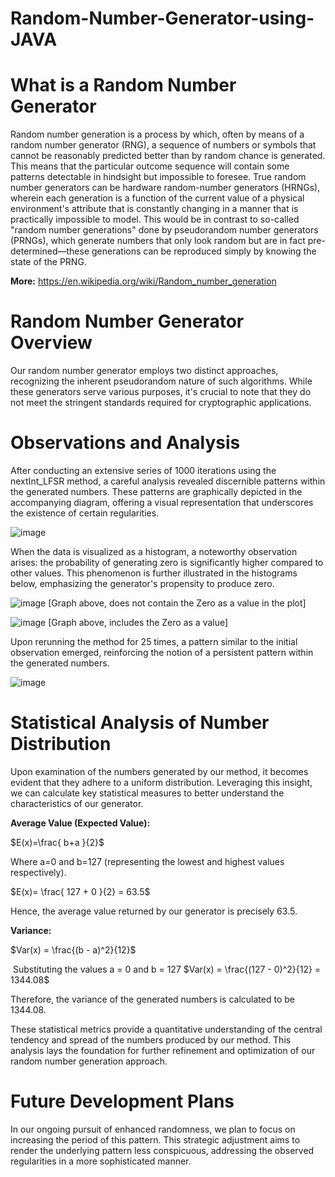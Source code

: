 # Random-Number-Generator-using-JAVA

What is a Random Number Generator
===
Random number generation is a process by which, often by means of a random number generator (RNG), a sequence of numbers or symbols that cannot be reasonably predicted better than by random chance is generated. This means that the particular outcome sequence will contain some patterns detectable in hindsight but impossible to foresee. True random number generators can be hardware random-number generators (HRNGs), wherein each generation is a function of the current value of a physical environment's attribute that is constantly changing in a manner that is practically impossible to model. This would be in contrast to so-called "random number generations" done by pseudorandom number generators (PRNGs), which generate numbers that only look random but are in fact pre-determined—these generations can be reproduced simply by knowing the state of the PRNG.

**More:** https://en.wikipedia.org/wiki/Random_number_generation

Random Number Generator Overview
===

Our random number generator employs two distinct approaches, recognizing the inherent pseudorandom nature of such algorithms. While these generators serve various purposes, it's crucial to note that they do not meet the stringent standards required for cryptographic applications.

Observations and Analysis
===

After conducting an extensive series of 1000 iterations using the nextInt_LFSR method, a careful analysis revealed discernible patterns within the generated numbers. These patterns are graphically depicted in the accompanying diagram, offering a visual representation that underscores the existence of certain regularities.

![image](https://github.com/Stavros-Stathopoulos/Random-Number-Generator-using-JAVA/assets/38631315/6eced3e7-b705-4805-99f9-90646f2575fb)


When the data is visualized as a histogram, a noteworthy observation arises:
the probability of generating zero is significantly higher compared to other values. 
This phenomenon is further illustrated in the histograms below, emphasizing the generator's propensity to produce zero.


![image](https://github.com/Stavros-Stathopoulos/Random-Number-Generator-using-JAVA/assets/38631315/5681d8c9-22bc-4a49-8f12-c4be452a6743)
[Graph above, does not contain the Zero as a value in the plot]


![image](https://github.com/Stavros-Stathopoulos/Random-Number-Generator-using-JAVA/assets/38631315/e43bcd30-9a18-4d24-98cc-4717281d0120)
[Graph above, includes the Zero as a value]


Upon rerunning the method for 25 times, a pattern similar to the initial observation emerged, reinforcing the notion of a persistent pattern within the generated numbers.


![image](https://github.com/Stavros-Stathopoulos/Random-Number-Generator-using-JAVA/assets/38631315/b883d4c7-dcfb-4ce2-9f54-ebbd0be5740a)


Statistical Analysis of Number Distribution
=====
Upon examination of the numbers generated by our method, it becomes evident that they adhere to a uniform distribution. Leveraging this insight, we can calculate key statistical measures to better understand the characteristics of our generator.

**Average Value (Expected Value):**

$E(x)=\frac{ b+a }{2}$
​
 

Where a=0 and b=127 
(representing the lowest and highest values respectively).


$E(x)= \frac{ 127 + 0 }{2} = 63.5$

Hence, the average value returned by our generator is precisely 63.5.

**Variance:**

$Var(x) = \frac{(b - a)^2}{12}$

​
 Substituting the values  a = 0 and b = 127
$Var(x) = \frac{(127 - 0)^2}{12}  = 1344.08$

 

Therefore, the variance of the generated numbers is calculated to be 1344.08.

These statistical metrics provide a quantitative understanding of the central tendency and spread of the numbers produced by our method. This analysis lays the foundation for further refinement and optimization of our random number generation approach.





Future Development Plans
===

In our ongoing pursuit of enhanced randomness, we plan to focus on increasing the period of this pattern. This strategic adjustment aims to render the underlying pattern less conspicuous, addressing the observed regularities in a more sophisticated manner.


  

